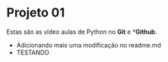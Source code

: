 # Projeto 01

Estas são as vídeo aulas de Python no **Git** e ***Github**.

- Adicionando mais uma modificação no readme.md
- TESTANDO